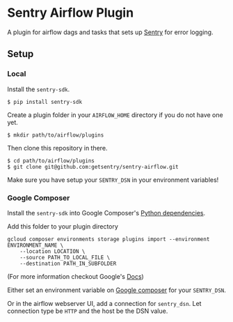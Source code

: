 # Sentry Airflow Plugin

A plugin for airflow dags and tasks that sets up [Sentry](sentry.io) for error logging.  

## Setup

### Local

Install the `sentry-sdk`.

```
$ pip install sentry-sdk
```

Create a plugin folder in your `AIRFLOW_HOME` directory if you do not have one yet.

```
$ mkdir path/to/airflow/plugins
```

Then clone this repository in there.

```
$ cd path/to/airflow/plugins
$ git clone git@github.com:getsentry/sentry-airflow.git
```

Make sure you have setup your `SENTRY_DSN` in your environment variables!

### Google Composer

Install the `sentry-sdk` into Google Composer's [Python dependencies](https://cloud.google.com/composer/docs/how-to/using/installing-python-dependencies#install-package).

Add this folder to your plugin directory

```
gcloud composer environments storage plugins import --environment ENVIRONMENT_NAME \
    --location LOCATION \
    --source PATH_TO_LOCAL_FILE \
    --destination PATH_IN_SUBFOLDER
```

(For more information checkout Google's [Docs](https://cloud.google.com/composer/docs/concepts/plugins#installing_a_plugin))

Either set an environment variable on [Google composer](https://cloud.google.com/composer/docs/how-to/managing/environment-variables) for your `SENTRY_DSN`.

Or in the airflow webserver UI, add a connection for `sentry_dsn`. Let connection type be `HTTP` and the host be the DSN value.